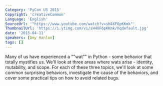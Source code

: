 ```yaml
---
Category: 'PyCon US 2015'
Copyright: 'creativeCommon'
Language: 'English'
SourceUrl: '"https://www.youtube.com/watch?v=sH4XF6pKKmk"'
ThumbnailUrl: 'https://i.ytimg.com/vi/sH4XF6pKKmk/hqdefault.jpg'
date: '2015-04-11'
speakers: [Amy Hanlon]
tags: []
---
```

Many of us have experienced a ""wat"" in Python - some behavior that totally mystifies us. We'll look at three areas where wats arise - identity, mutability, and scope. For each of these three topics, we'll look at some common surprising behaviors, investigate the cause of the behaviors, and cover some practical tips on how to avoid related bugs.

